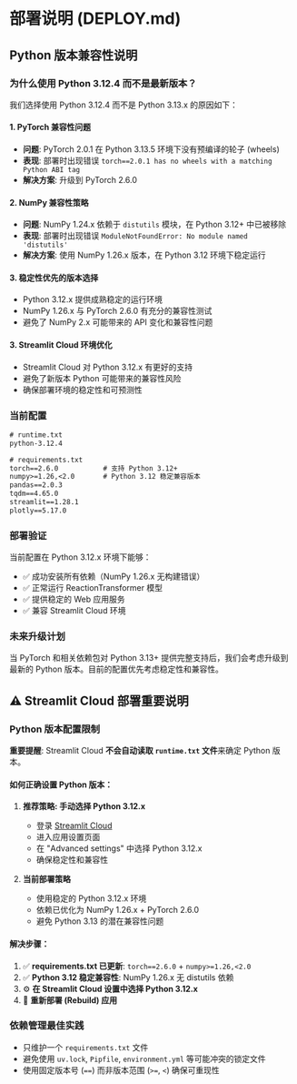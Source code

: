 # 部署说明 (DEPLOY.md)

## Python 版本兼容性说明

### 为什么使用 Python 3.12.4 而不是最新版本？

我们选择使用 Python 3.12.4 而不是 Python 3.13.x 的原因如下：

#### 1. **PyTorch 兼容性问题**
- **问题**: PyTorch 2.0.1 在 Python 3.13.5 环境下没有预编译的轮子 (wheels)
- **表现**: 部署时出现错误 `torch==2.0.1 has no wheels with a matching Python ABI tag`
- **解决方案**: 升级到 PyTorch 2.6.0

#### 2. **NumPy 兼容性策略**
- **问题**: NumPy 1.24.x 依赖于 `distutils` 模块，在 Python 3.12+ 中已被移除
- **表现**: 部署时出现错误 `ModuleNotFoundError: No module named 'distutils'`
- **解决方案**: 使用 NumPy 1.26.x 版本，在 Python 3.12 环境下稳定运行

#### 3. **稳定性优先的版本选择**
- Python 3.12.x 提供成熟稳定的运行环境
- NumPy 1.26.x 与 PyTorch 2.6.0 有充分的兼容性测试
- 避免了 NumPy 2.x 可能带来的 API 变化和兼容性问题

#### 3. **Streamlit Cloud 环境优化**
- Streamlit Cloud 对 Python 3.12.x 有更好的支持
- 避免了新版本 Python 可能带来的兼容性风险
- 确保部署环境的稳定性和可预测性

### 当前配置

```txt
# runtime.txt
python-3.12.4

# requirements.txt  
torch==2.6.0           # 支持 Python 3.12+
numpy>=1.26,<2.0       # Python 3.12 稳定兼容版本
pandas==2.0.3
tqdm==4.65.0
streamlit==1.28.1
plotly==5.17.0
```

### 部署验证

当前配置在 Python 3.12.x 环境下能够：
- ✅ 成功安装所有依赖（NumPy 1.26.x 无构建错误）
- ✅ 正常运行 ReactionTransformer 模型  
- ✅ 提供稳定的 Web 应用服务
- ✅ 兼容 Streamlit Cloud 环境

### 未来升级计划

当 PyTorch 和相关依赖包对 Python 3.13+ 提供完整支持后，我们会考虑升级到最新的 Python 版本。目前的配置优先考虑稳定性和兼容性。

## ⚠️ Streamlit Cloud 部署重要说明

### Python 版本配置限制

**重要提醒**: Streamlit Cloud **不会自动读取 `runtime.txt` 文件**来确定 Python 版本。

#### 如何正确设置 Python 版本：

1. **推荐策略: 手动选择 Python 3.12.x**
   - 登录 [Streamlit Cloud](https://share.streamlit.io/)
   - 进入应用设置页面
   - 在 "Advanced settings" 中选择 Python 3.12.x
   - 确保稳定性和兼容性

2. **当前部署策略**
   - 使用稳定的 Python 3.12.x 环境
   - 依赖已优化为 NumPy 1.26.x + PyTorch 2.6.0
   - 避免 Python 3.13 的潜在兼容性问题

#### 解决步骤：

1. ✅ **requirements.txt 已更新**: `torch==2.6.0` + `numpy>=1.26,<2.0`
2. ✅ **Python 3.12 稳定兼容性**: NumPy 1.26.x 无 distutils 依赖
3. ⚙️ **在 Streamlit Cloud 设置中选择 Python 3.12.x**
4. 🔄 **重新部署 (Rebuild) 应用**

### 依赖管理最佳实践

- 只维护一个 `requirements.txt` 文件
- 避免使用 `uv.lock`, `Pipfile`, `environment.yml` 等可能冲突的锁定文件
- 使用固定版本号 (`==`) 而非版本范围 (`>=`, `<`) 确保可重现性 